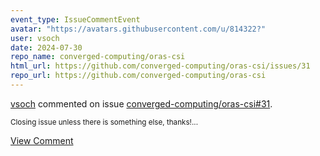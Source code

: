 ```yaml
---
event_type: IssueCommentEvent
avatar: "https://avatars.githubusercontent.com/u/814322?"
user: vsoch
date: 2024-07-30
repo_name: converged-computing/oras-csi
html_url: https://github.com/converged-computing/oras-csi/issues/31
repo_url: https://github.com/converged-computing/oras-csi
---
```


<a href='https://github.com/vsoch' target='_blank'>vsoch</a> commented on issue <a href='https://github.com/converged-computing/oras-csi/issues/31' target='_blank'>converged-computing/oras-csi#31</a>.

<small>Closing issue unless there is something else, thanks!...</small>

<a href='https://github.com/converged-computing/oras-csi/issues/31' target='_blank'>View Comment</a>